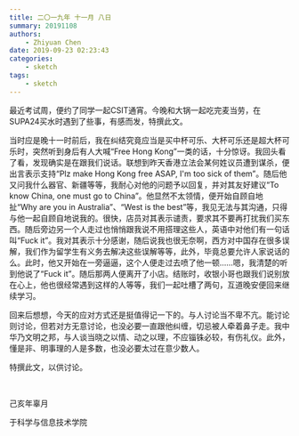 ```yaml
---
title: 二〇一九年 十一月 八日
summary: 20191108
authors:
    - Zhiyuan Chen
date: 2019-09-23 02:23:43
categories: 
    - sketch
tags:
    - sketch
---
```


最近考试周，便约了同学一起CSIT通宵。今晚和大锅一起吃完麦当劳，在SUPA24买水时遇到了些事，有感而发，特撰此文。

当时应是晚十一时前后，我在纠结究竟应当是买中杯可乐、大杯可乐还是超大杯可乐时，突然听到身后有人大喊“Free Hong Kong”一类的话，十分惊讶。我回头看了看，发现确实是在跟我们说话。联想到昨天香港立法会某何姓议员遭到谋杀，便出言表示支持“Plz make Hong Kong free ASAP, I'm too sick of them”。随后他又问我什么器官、新疆等等，我耐心对他的问题予以回复，并对其友好建议“To know China, one must go to China”。他显然不太领情，便开始自顾自地扯“Why are you in Australia”、“West is the best”等，我见无法与其沟通，只得与他一起自顾自地说我的。很快，店员对其表示谴责，要求其不要再打扰我们买东西。随后旁边另一个人走过也悄悄跟我说不用搭理这些人，英语中对他们有一句话叫“Fuck it”。我对其表示十分感谢，随后说我也很无奈啊，西方对中国存在很多误解，我们作为留学生有义务去解决这些误解等等，此外，毕竟总要允许人家说话的么。此时，他又开始在一旁逼逼，这个人便走过去喷了他一顿……嗯，我清楚的听到他说了“Fuck it”。随后那两人便离开了小店。结账时，收银小哥也跟我们说别放在心上，他也很经常遇到这样的人等等，我们一起吐槽了两句，互道晚安便回来继续学习。

回来后想想，今天的应对方式还是挺值得记一下的。与人讨论当不卑不亢。能讨论则讨论，但若对方无意讨论，也没必要一直跟他纠缠，切忌被人牵着鼻子走。我中华乃文明之邦，与人谈当晓之以情、动之以理，不应锱铢必较，有伤礼仪。此外，懂是非、明事理的人是多数，也没必要太过在意少数人。

特撰此文，以供讨论。

<br/>

己亥年辜月

于科学与信息技术学院
